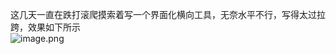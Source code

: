 这几天一直在跌打滚爬摸索着写一个界面化横向工具，无奈水平不行，写得太过拉跨，效果如下所示<br />![image.png](https://cdn.nlark.com/yuque/0/2022/png/1345801/1645546817098-ff3bf08c-d09a-4a1f-8ace-6916b8355bf4.png#clientId=u282fed7b-e781-4&from=paste&height=343&id=u1612012d&originHeight=500&originWidth=750&originalType=binary&ratio=1&size=27564&status=done&style=none&taskId=u73c8ad1c-d04a-46e8-8c3d-ed295992f03&width=515)

